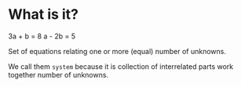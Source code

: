 # What is it?

3a + b = 8
a - 2b = 5

Set of equations relating one or more (equal) number of unknowns.

We call them `system` because it is collection of interrelated parts work together number of unknowns.
